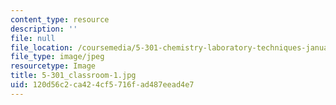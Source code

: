 ```yaml
---
content_type: resource
description: ''
file: null
file_location: /coursemedia/5-301-chemistry-laboratory-techniques-january-iap-2012/120d56c2ca424cf5716fad487eead4e7_5-301_classroom-1.jpg
file_type: image/jpeg
resourcetype: Image
title: 5-301_classroom-1.jpg
uid: 120d56c2-ca42-4cf5-716f-ad487eead4e7
---
```

